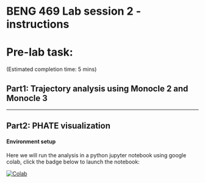 # BENG 469 Lab session 2 - instructions

# Pre-lab task: 
(Estimated completion time: 5 mins)



## Part1: Trajectory analysis using Monocle 2 and Monocle 3


---
## Part2: PHATE visualization

#### Environment setup

Here we will run the analysis in a python jupyter notebook using google colab, click the badge below to launch the notebook:

[![Colab](https://colab.research.google.com/assets/colab-badge.svg)](https://colab.research.google.com/github/jcyang34/BENG469_2022spring/blob/main/scRNA-seq-analysis-lab2/PHATE/PHATE.ipynb)
